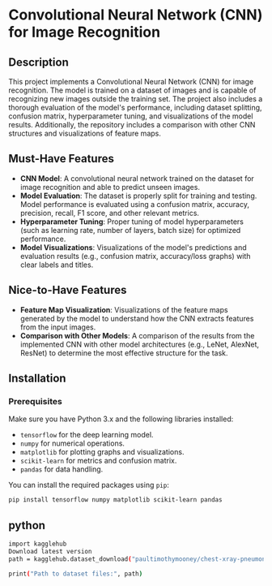 # Convolutional Neural Network (CNN) for Image Recognition

## Description

This project implements a Convolutional Neural Network (CNN) for image recognition. The model is trained on a dataset of images and is capable of recognizing new images outside the training set. The project also includes a thorough evaluation of the model's performance, including dataset splitting, confusion matrix, hyperparameter tuning, and visualizations of the model results. Additionally, the repository includes a comparison with other CNN structures and visualizations of feature maps.

## Must-Have Features

- **CNN Model**: A convolutional neural network trained on the dataset for image recognition and able to predict unseen images.
- **Model Evaluation**: The dataset is properly split for training and testing. Model performance is evaluated using a confusion matrix, accuracy, precision, recall, F1 score, and other relevant metrics.
- **Hyperparameter Tuning**: Proper tuning of model hyperparameters (such as learning rate, number of layers, batch size) for optimized performance.
- **Model Visualizations**: Visualizations of the model's predictions and evaluation results (e.g., confusion matrix, accuracy/loss graphs) with clear labels and titles.

## Nice-to-Have Features

- **Feature Map Visualization**: Visualizations of the feature maps generated by the model to understand how the CNN extracts features from the input images.
- **Comparison with Other Models**: A comparison of the results from the implemented CNN with other model architectures (e.g., LeNet, AlexNet, ResNet) to determine the most effective structure for the task.

## Installation

### Prerequisites

Make sure you have Python 3.x and the following libraries installed:

- `tensorflow` for the deep learning model.
- `numpy` for numerical operations.
- `matplotlib` for plotting graphs and visualizations.
- `scikit-learn` for metrics and confusion matrix.
- `pandas` for data handling.

You can install the required packages using `pip`:

```bash
pip install tensorflow numpy matplotlib scikit-learn pandas
```
## python
```bash
import kagglehub
Download latest version
path = kagglehub.dataset_download("paultimothymooney/chest-xray-pneumonia")

print("Path to dataset files:", path)

